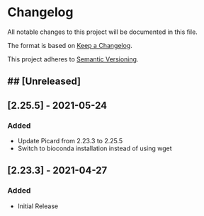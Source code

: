 # Changelog

All notable changes to this project will be documented in this file.


The format is based on [Keep a Changelog](https://keepachangelog.com/en/1.0.0/).

This project adheres to [Semantic Versioning](https://semver.org/spec/v2.0.0.html).

## ## [Unreleased]

## [2.25.5] - 2021-05-24
### Added
- Update Picard from 2.23.3 to 2.25.5
- Switch to bioconda installation instead of using wget



## [2.23.3] - 2021-04-27
### Added
- Initial Release
